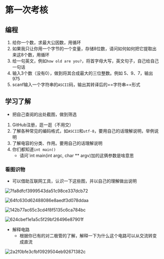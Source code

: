 # 第一次考核

## 编程

1. 给你一个数，求最大公因数，用循环
2. 如果我只让你用一个字节的一个变量，存储8位数，请问如何如何把它提取出来这8个数，用循环
3. 给一句英文，例如`how old are you?`，将首字母大写，英文句子，自己给自己一句话
4. 输入3个数（没有0），做到将其合成最大的三位整数。例如 5、9、7，输出975
5. scanf输入一个字符串的`ASCII`码，输出其转译后的==字符串==形式

## 学习了解

- 把自己查阅的出处截图，做到筛选

1. GitHub注册，逛一逛（不用交）
2. 了解各种常见的编码格式，如`ASCII`和`utf-8`，要用自己的话理解说明，举例说明
3. 了解电容的分类、作用。要用自己的话理解说明
4. 你们都知道`int main()`
   - 请问`int main(int argc, char ** argv)加的这俩参数是啥意思

### 看图识物

- 可以借助互联网工具，认识一下这些图，并以自己的理解做出说明

![7fa8dfcf3999543da51c98ce337dcb72](C:\Users\sunxun\Desktop\第一次考核\7fa8dfcf3999543da51c98ce337dcb72.png)

![64fc630d62488086e8aedf3d078ddaa](C:\Users\sunxun\Desktop\第一次考核\64fc630d62488086e8aedf3d078ddaa.jpg)

![142b77ac65c3cd4f8f5135c6ca784bc](C:\Users\sunxun\Desktop\第一次考核\142b77ac65c3cd4f8f5135c6ca784bc.jpg)

![624cbef1e1a5c5f29bf26496e87901f](C:\Users\sunxun\Desktop\第一次考核\624cbef1e1a5c5f29bf26496e87901f.jpg)


- 解释电路
  - 根据你已有的对二极管的了解，解释一下为什么这个电路可以从交流转变成直流

![2a2f0bfe3cfbf0929504eb92671382c](C:\Users\sunxun\Desktop\第一次考核\2a2f0bfe3cfbf0929504eb92671382c.png)
